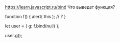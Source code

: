https://learn.javascript.ru/bind
Что выведет функция?

function f() {
alert( this ); // ?
}

let user = {
g: f.bind(null)
};

user.g();